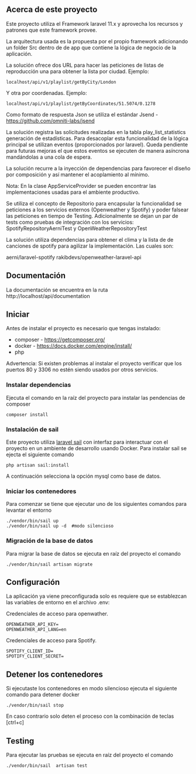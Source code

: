 ## Acerca de este proyecto

Este proyecto utiliza el Framework laravel 11.x y aprovecha los recursos y patrones que este framework provee.

La arquitectura usada es la propuesta por el propio framework adicionando un folder Src dentro de de app que contiene la lógica de negocio de la aplicación.

La solución ofrece dos URL para hacer las peticiones de listas de reproducción una para obtener la lista por ciudad. Ejemplo:

    localhost/api/v1/playlist/getByCity/London

Y otra por coordenadas. Ejemplo:

    localhost/api/v1/playlist/getByCoordinates/51.5074/0.1278

Como formato de respuesta Json se utiliza el estándar Jsend - https://github.com/omniti-labs/jsend

La solución registra las solicitudes realizadas en la tabla play_list_statistics generación de estadísticas. Para desacoplar esta funcionalidad de la lógica principal se utilizan eventos (proporcionados por laravel). Queda pendiente para futuras mejoras el que estos eventos se ejecuten de manera asíncrona mandándolas a una cola de espera.

La solución recurre a la inyección de dependencias para favorecer el diseño por composición y así mantener el acoplamiento al mínimo.

Nota: En la clase AppServiceProvider se pueden encontrar las implementaciones usadas para el ambiente productivo.

Se utiliza el concepto de Repositorio para encapsular la funcionalidad se peticiones a los servicios externos (Openweather y Spotify) y poder falsear las peticiones en tiempo de Testing. Adicionalmente se dejan un par de tests como pruebas de integración con los servicios: SpotifyRepositoryAerniTest y OpenWeatherRepositoryTest

La solución utiliza dependencias para obtener el clima y la lista de de canciones de spotify para agilizar la implementación. Las cuales son:

aerni/laravel-spotify
rakibdevs/openweather-laravel-api

## Documentación

La documentación se encuentra en la ruta
    http://localhost/api/documentation
    
## Iniciar

Antes de instalar el proyecto es necesario que tengas instalado:

- composer - https://getcomposer.org/
- docker - https://docs.docker.com/engine/install/
- php

Advertencia: Si existen problemas al instalar el proyecto verificar que los puertos 80 y 3306 no estén siendo usados por otros servicios.

### Instalar dependencias

Ejecuta el comando en la raíz del proyecto para instalar las pendencias de composer

    composer install

### Instalación de sail

Este proyecto utiliza [laravel sail](https://laravel.com/docs/11.x/sail) con interfaz para interactuar con el proyecto en un ambiente de desarrollo usando Docker.
Para instalar sail se ejecta el siguiente comando

    php artisan sail:install

A continuación selecciona la opción mysql como base de datos.

### Iniciar los contenedores

Para comenzar se tiene que ejecutar uno de los siguientes comandos para levantar el entorno

    ./vendor/bin/sail up
    ./vendor/bin/sail up -d  #modo silencioso

### Migración de la base de datos

Para migrar la base de datos se ejecuta en raíz del proyecto el comando

    ./vendor/bin/sail artisan migrate


## Configuración

La aplicación ya viene preconfigurada solo es requiere que se establezcan
las variables de entorno en el archivo .env:

Credenciales de acceso para openwather.

    OPENWEATHER_API_KEY=
    OPENWEATHER_API_LANG=en


Credenciales de acceso para Spotify.

    SPOTIFY_CLIENT_ID=
    SPOTIFY_CLIENT_SECRET=

## Detener los contenedores

Si ejecutaste los contenedores en modo silencioso ejecuta el siguiente comando para detener docker

    ./vendor/bin/sail stop

En caso contrario solo deten el proceso con la combinación de teclas [ctrl+c]

## Testing

Para ejecutar las pruebas se ejecuta en raíz del proyecto el comando

    ./vendor/bin/sail  artisan test

